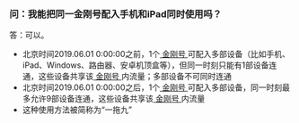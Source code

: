 ### 问：我能把同一金刚号配入手机和iPad同时使用吗？
答：可以。
- 北京时间2019.06.01 0:00:00之前，1个[ 金刚号 ](https://a2zitpro.github.io/web/金刚号)可配入多部设备（比如手机、iPad、Windows、路由器、安卓机顶盒等），但同一时刻只能有1部设备连通，这些设备共享该[ 金刚号 ](https://a2zitpro.github.io/web/金刚号)内流量；多部设备不可同时连通
- 北京时间2019.06.01 0:00:00之后，1个[ 金刚号 ](https://a2zitpro.github.io/web/金刚号)可配入多部设备，同一时刻最多允许9部设备连通，这些设备共享该[ 金刚号 ](https://a2zitpro.github.io/web/金刚号)内流量
- 这种使用方法被简称为“一拖九”
